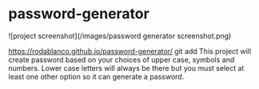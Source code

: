# password-generator

![project screenshot](/images/password generator screenshot.png)

https://rodablanco.github.io/password-generator/
git add
This project will create password based on your choices of upper case, symbols and numbers.
Lower case letters will always be there but you must select at least one other option so it can generate a password. 
